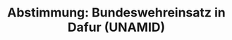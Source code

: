 ---
abstimmung:
  abstimmung: 10
  bundestagssitzung: 66
  datum: 13. November 2014
  legislaturperiode: 18
categories:
- Bundeswehr
- Ausland
data:
- title: Abstimmungsergebnis 20141113_10-data.pdf
  url: /res/abstimmungsliste/20141113_10-data.pdf
- title: Abstimmungsergebnis 20141113_10_xls-data.csv
  url: /res/abstimmungsliste/csv/20141113_10_xls-data.csv
documents:
- local: /res/abstimmungsdaten/018-066-10/1803006.pdf
  title: Drucksache 18/03006.pdf
  url: http://dip21.bundestag.de/dip21/btd/18/030/1803006.pdf
- local: /res/abstimmungsdaten/018-066-10/1803193.pdf
  title: Drucksache 18/03193.pdf
  url: http://dip21.bundestag.de/dip21/btd/18/031/1803193.pdf
ergebnis:
  cdu/csu:
    enthaltung: 0
    gesamt: 311
    ja: 289
    nein: 0
    nichtabgegeben: 22
    ungueltig: 0
  die.linke:
    enthaltung: 0
    gesamt: 64
    ja: 0
    nein: 53
    nichtabgegeben: 11
    ungueltig: 0
  file: 20141113_10_xls-data.csv
  gruenen:
    enthaltung: 0
    gesamt: 63
    ja: 55
    nein: 0
    nichtabgegeben: 8
    ungueltig: 0
  spd:
    enthaltung: 2
    gesamt: 193
    ja: 177
    nein: 1
    nichtabgegeben: 13
    ungueltig: 0
layout: abstimmung
links:
- title: https://www.bundestag.de/parlament/plenum/abstimmung/abstimmung?id=316
  url: https://www.bundestag.de/parlament/plenum/abstimmung/abstimmung?id=316
- title: http://www.abgeordnetenwatch.de/verlaengerung_des_bundeswehreinsatzes_in_darfur_unamid-1105-692.html
  url: http://www.abgeordnetenwatch.de/verlaengerung_des_bundeswehreinsatzes_in_darfur_unamid-1105-692.html
preview: 'Deutscher Bundestag


  66. Sitzung des Deutschen Bundestages

  am Donnerstag, 13.November 2014


  Endgültiges Ergebnis der Namentlichen Abstimmung Nr. 10


  Beschlussempfehlung des Auswärtigen Ausschusses (3. Ausschuss) zu dem Antrag der

  Bundesregierung

  Fortsetzung der Beteiligung bewaffneter deutscher Streitkräfte an der AU/UN-HybridOperation
  in Darfur (UNAMID) auf Grundlage der Resolution 1769 (2007) des

  Sicherheitsrates der Vereinten Nationen vom 31. Juli 2007 und folgender Resolutionen,

  zuletzt 2173 (2014) vom 27. August 2014

  - Drucksachen 18/3006 und 18/3193 -


  Abgegebene Stimmen insgesamt:


  577


  Nicht abgegebene Stimmen:

  Ja-Stimmen:


  54

  521


  Nein-Stimmen:


  54


  Enthaltungen:


  2


  Ungültige:


  0


  Berlin, den 13.11.2014


  Beginn: 22:50

  Ende: 22:53

  '
tags:
- Bundeswehr
- Dafur
- UNAMID
- UN
title: 'Abstimmung: Bundeswehreinsatz in Dafur (UNAMID)'
---